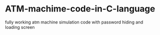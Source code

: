 # ATM-machime-code-in-C-language
fully working atm machine simulation code with password hiding and loading screen 
